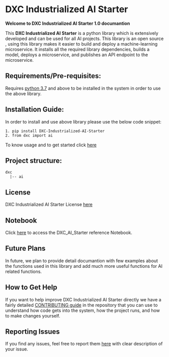# DXC Industrialized AI Starter 

__Welcome to DXC Industrialized AI Starter 1.0 documantion__

This __DXC Industrialized AI Starter__ is a python library which is extensively developed and can be used for all AI projects. This library is an open source , using this library  makes it easier to build and deploy a machine-learning microservice. 
It installs all the required library dependencies, builds a model, deploys a microservice, and publishes an API endpoint to the microservice.

  
## Requirements/Pre-requisites:

Requires [python 3.7](https://www.python.org/downloads/) and above to be installed in the system in order to use the above library.

## Installation Guide:

In order to install and use above library please use the below code snippet:

```
1. pip install DXC-Industrialized-AI-Starter
2. from dxc import ai
```
To know usage and to get started click [here](https://github.com/dxc-technology/DXC-Industrialized-AI-Starter/blob/master/Getting%20Started.md)

## Project structure:

```
dxc
  |-- ai
```

## License

DXC Industrialized AI Starter License [here](https://github.com/dxc-technology/DXC-Industrialized-AI-Starter/blob/master/LICENSE)

## Notebook
Click [here](https://colab.research.google.com/drive/1EV_Q09B-bppGbEehBgCvsv_JIM87T_n1) to access the DXC_AI_Starter reference Notebook.

## Future Plans
In future, we plan to provide detail documantion with few examples about the functions used in this library and add much more useful functions for AI related functions.

## How to Get Help
If you want to help improve DXC Industrialized AI Starter directly we have a fairly detailed [CONTRIBUTING guide](https://github.com/dxc-technology/DXC-Industrialized-AI-Starter/blob/master/CONTRIBUTING.md) in the repository that you can use to understand how code gets into the system, how the project runs, and how to make changes yourself.

## Reporting Issues
If you find any issues, feel free to report them [here](https://github.com/dxc-technology/DXC-Industrialized-AI-Starter/issues) with clear description of your issue.
